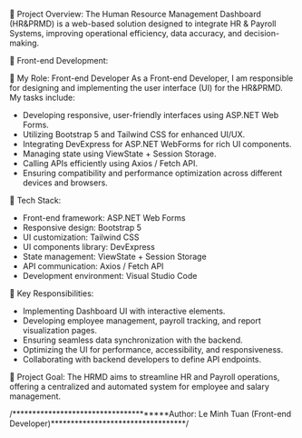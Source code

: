 📌 Project Overview:
The Human Resource Management Dashboard (HR&PRMD) is a web-based solution designed to integrate HR & Payroll Systems, improving operational efficiency, data accuracy, and decision-making.

🎨 Front-end Development:

🔹 My Role: Front-end Developer
As a Front-end Developer, I am responsible for designing and implementing the user interface (UI) for the HR&PRMD. My tasks include:
- Developing responsive, user-friendly interfaces using ASP.NET Web Forms.
- Utilizing Bootstrap 5 and Tailwind CSS for enhanced UI/UX.
- Integrating DevExpress for ASP.NET WebForms for rich UI components.
- Managing state using ViewState + Session Storage.
- Calling APIs efficiently using Axios / Fetch API.
- Ensuring compatibility and performance optimization across different devices and browsers.

🔹 Tech Stack:
- Front-end framework: ASP.NET Web Forms
- Responsive design: Bootstrap 5
- UI customization: Tailwind CSS
- UI components library: DevExpress
- State management: ViewState + Session Storage
- API communication: Axios / Fetch API
- Development environment: Visual Studio Code
  
🔹 Key Responsibilities:
- Implementing Dashboard UI with interactive elements.
- Developing employee management, payroll tracking, and report visualization pages.
- Ensuring seamless data synchronization with the backend.
- Optimizing the UI for performance, accessibility, and responsiveness.
- Collaborating with backend developers to define API endpoints.
  
🚀 Project Goal:
The HRMD aims to streamline HR and Payroll operations, offering a centralized and automated system for employee and salary management.

/**************************************Author: Le Minh Tuan (Front-end Developer)**********************************/
